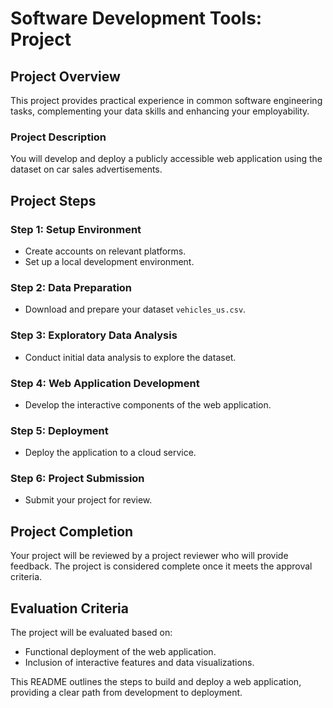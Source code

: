 # Software Development Tools: Project

## Project Overview

This project provides practical experience in common software engineering tasks, complementing your data skills and enhancing your employability.

### Project Description

You will develop and deploy a publicly accessible web application using the dataset on car sales advertisements.

## Project Steps

### Step 1: Setup Environment

- Create accounts on relevant platforms.
- Set up a local development environment.

### Step 2: Data Preparation

- Download and prepare your dataset `vehicles_us.csv`.

### Step 3: Exploratory Data Analysis

- Conduct initial data analysis to explore the dataset.

### Step 4: Web Application Development

- Develop the interactive components of the web application.

### Step 5: Deployment

- Deploy the application to a cloud service.

### Step 6: Project Submission

- Submit your project for review.

## Project Completion

Your project will be reviewed by a project reviewer who will provide feedback. The project is considered complete once it meets the approval criteria.

## Evaluation Criteria

The project will be evaluated based on:

- Functional deployment of the web application.
- Inclusion of interactive features and data visualizations.

This README outlines the steps to build and deploy a web application, providing a clear path from development to deployment.
